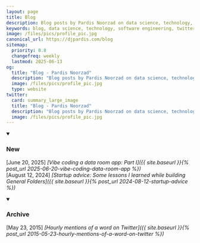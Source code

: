 ```yaml
---
layout: page
title: Blog
description: Blog posts by Pardis Noorzad on data science, technology, software engineering, startup advice, and entrepreneurship insights from building General Folders.
keywords: blog, data science, technology, software engineering, twitter analytics, startup advice, entrepreneurship, general folders, pardis noorzad
image: /files/pics/profile_pic.jpg
canonical_url: https://djpardis.com/blog
sitemap:
  priority: 0.8
  changefreq: weekly
  lastmod: 2025-06-13
og:
  title: "Blog - Pardis Noorzad"
  description: "Blog posts by Pardis Noorzad on data science, technology, software engineering, startup advice, and entrepreneurship insights from building General Folders."
  image: /files/pics/profile_pic.jpg
  type: website
twitter:
  card: summary_large_image
  title: "Blog - Pardis Noorzad"
  description: "Blog posts by Pardis Noorzad on data science, technology, software engineering, startup advice, and entrepreneurship insights from building General Folders."
  image: /files/pics/profile_pic.jpg
---
```


<details class="collapsible-section" markdown="1" open>
<summary><h3>New</h3></summary>

<!-- [June 29, 2025] *[B2B Cross-Company Data Transfer Solutions]({{ site.baseurl }}{% post_url 2025-06-29-b2b-data-transfer-solutions %})*  
[June 29, 2025] *[AI Companies: Code Refactoring]({{ site.baseurl }}{% post_url 2025-06-29-ai-companies-code-refactoring %})*  
[June 24, 2025] *[Data Transfer in Financial Services]({{ site.baseurl }}{% post_url 2025-06-24-data-transfer-financial-services %})*  
[June 24, 2025] *[Revisiting Moneyball]({{ site.baseurl }}{% post_url 2025-06-24-revisiting-moneyball %})*   -->

<!-- [June 30, 2025] *[Vibe coding a data room app: Part II]({{ site.baseurl }}{% post_url 2025-06-30-vibe-coding-data-room-app-part-ii %})*   -->

[June 20, 2025] *[Vibe coding a data room app: Part I]({{ site.baseurl }}{% post_url 2025-06-20-vibe-coding-data-room-app %})*  
[August 12, 2024] *[Startup advice: Some lessons I learned while building General Folders]({{ site.baseurl }}{% post_url 2024-08-12-startup-advice %})*  
</details>

<details class="collapsible-section" markdown="1" open>
<summary><h3>Archive</h3></summary>

[May 23, 2015] *[Hourly mentions of a word on Twitter]({{ site.baseurl }}{% post_url 2015-05-23-hourly-mentions-of-a-word-on-twitter %})*  
</details> 